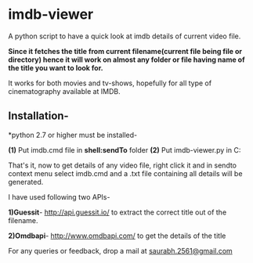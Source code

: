 imdb-viewer
===========

A python script to have a quick look at imdb details of current video file.

<b>Since it fetches the title from current filename(current file being file or directory) hence it will work on almost any folder or file having name of the title you want to look for.</b>

It works for both movies and tv-shows, hopefully for all type of cinematography available at IMDB.

Installation-
--------------
*python 2.7 or higher must be installed-

<b>(1)</b> Put imdb.cmd file in <b>shell:sendTo</b> folder
<b>(2)</b> Put imdb-viewer.py in C:

That's it, now to get details of any video file, right click it and in sendto context menu select imdb.cmd
and a .txt file containing all details will be generated.

I have used following two APIs-

<b>1)Guessit</b>- http://api.guessit.io/
  to extract the correct title out of the filename.
  
<b>2)Omdbapi</b>- http://www.omdbapi.com/
  to get the details of the title
  
  
For any queries or feedback, drop a mail at saurabh.2561@gmail.com

